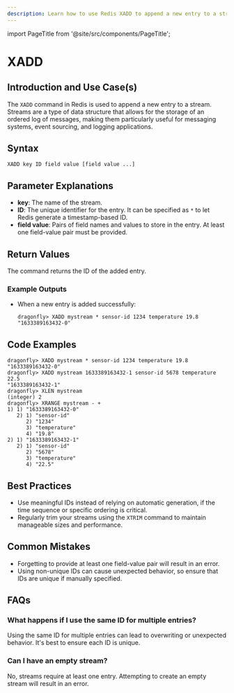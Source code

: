 ```yaml
---
description: Learn how to use Redis XADD to append a new entry to a stream.
---
```


import PageTitle from '@site/src/components/PageTitle';

# XADD

<PageTitle title="Redis XADD Explained (Better Than Official Docs)" />

## Introduction and Use Case(s)

The `XADD` command in Redis is used to append a new entry to a stream. Streams are a type of data structure that allows for the storage of an ordered log of messages, making them particularly useful for messaging systems, event sourcing, and logging applications.

## Syntax

```cli
XADD key ID field value [field value ...]
```

## Parameter Explanations

- **key**: The name of the stream.
- **ID**: The unique identifier for the entry. It can be specified as `*` to let Redis generate a timestamp-based ID.
- **field value**: Pairs of field names and values to store in the entry. At least one field-value pair must be provided.

## Return Values

The command returns the ID of the added entry.

### Example Outputs

- When a new entry is added successfully:
  ```cli
  dragonfly> XADD mystream * sensor-id 1234 temperature 19.8
  "1633389163432-0"
  ```

## Code Examples

```cli
dragonfly> XADD mystream * sensor-id 1234 temperature 19.8
"1633389163432-0"
dragonfly> XADD mystream 1633389163432-1 sensor-id 5678 temperature 22.5
"1633389163432-1"
dragonfly> XLEN mystream
(integer) 2
dragonfly> XRANGE mystream - +
1) 1) "1633389163432-0"
   2) 1) "sensor-id"
      2) "1234"
      3) "temperature"
      4) "19.8"
2) 1) "1633389163432-1"
   2) 1) "sensor-id"
      2) "5678"
      3) "temperature"
      4) "22.5"
```

## Best Practices

- Use meaningful IDs instead of relying on automatic generation, if the time sequence or specific ordering is critical.
- Regularly trim your streams using the `XTRIM` command to maintain manageable sizes and performance.

## Common Mistakes

- Forgetting to provide at least one field-value pair will result in an error.
- Using non-unique IDs can cause unexpected behavior, so ensure that IDs are unique if manually specified.

## FAQs

### What happens if I use the same ID for multiple entries?

Using the same ID for multiple entries can lead to overwriting or unexpected behavior. It's best to ensure each ID is unique.

### Can I have an empty stream?

No, streams require at least one entry. Attempting to create an empty stream will result in an error.
